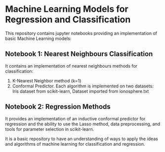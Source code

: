 # Machine Learning Models for Regression and Classification
This repository contains jupyter notebooks providing an implementation of basic Machine Learning models:

## Notebook 1: Nearest Neighbours Classification
It contains an implementation of nearest neighbours methods for classification:
1) K-Nearest Neighbor method (k=1)
2) Conformal Predictor.
Each algorithm is implemented on two datasets: Iris dataset from scikit-learn, Dataset imported from ionosphere.txt

## Notebook 2: Regression Methods
It provides an implementation of an inductive conformal predictor for regression and the ability to use the Lasso method, data preprocessing, and tools for parameter selection in scikit-learn.

It is a basic repository to have an understanding of ways to apply the ideas and algorithms of machine learning for classification and regression.
